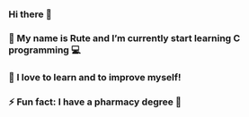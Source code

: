 ### Hi there 👋

### 🌱 My name is Rute and I’m currently start learning C programming :computer:
### 🤔 I love to learn and to improve myself!
### ⚡ Fun fact: I have a pharmacy degree :pill:

